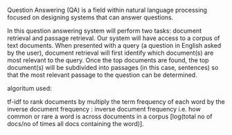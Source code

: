 Question Answering (QA) is a field within natural language processing focused on designing systems that can answer questions. 

In this question answering system will perform two tasks: document retrieval and passage retrieval. Our system will have access to a corpus of text documents. When presented with a query (a question in English asked by the user), document retrieval will first identify which document(s) are most relevant to the query. Once the top documents are found, the top document(s) will be subdivided into passages (in this case, sentences) so that the most relevant passage to the question can be determined.

algoritum used:

 tf-idf to rank documents by multiply the term frequency of each word by the inverse document frequency 
 : inverse document frequency i.e. how common or rare a word is across documents in a corpus [log(total no of docs/no of times all docs containing the word)]. 
